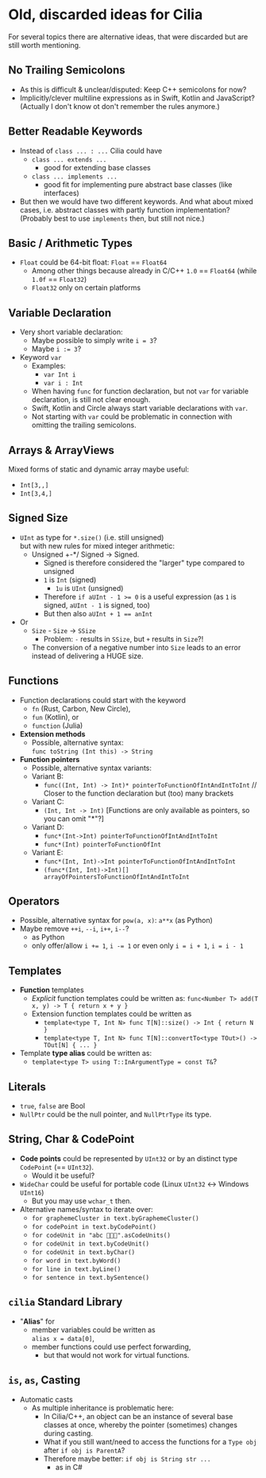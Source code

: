 # Old, discarded ideas for Cilia
For several topics there are alternative ideas, that were discarded but are still worth mentioning.


## No Trailing Semicolons
- As this is difficult & unclear/disputed: Keep C++ semicolons for now?
- Implicitly/clever multiline expressions as in Swift, Kotlin and JavaScript?  
  (Actually I don't know ot don't remember the rules anymore.)


## Better Readable Keywords
- Instead of `class ... : ...` Cilia could have
    - `class ... extends ...` 
       - good for extending base classes
    - `class ... implements ...`
       - good fit for implementing pure abstract base classes (like interfaces)
- But then we would have two different keywords. And what about mixed cases, i.e. abstract classes with partly function implementation? (Probably best to use `implements` then, but still not nice.)

## Basic / Arithmetic Types
- `Float` could be 64-bit float: `Float` == `Float64`
    - Among other things because already in C/C++ `1.0` == `Float64` (while `1.0f` == `Float32`)
    - `Float32` only on certain platforms


## Variable Declaration
- Very short variable declaration:
    - Maybe possible to simply write `i = 3`?
    - Maybe `i := 3`?
- Keyword `var`
    - Examples:
        - `var Int i`
        - `var i : Int`
    - When having `func` for function declaration, but not `var` for variable declaration, is still not clear enough.
    - Swift, Kotlin and Circle always start variable declarations with `var`.
    - Not starting with `var` could be problematic in connection with omitting the trailing semicolons.
  

## Arrays & ArrayViews
Mixed forms of static and dynamic array maybe useful:
- `Int[3,,]`
- `Int[3,4,]`


## Signed Size
- `UInt` as type for `*.size()` (i.e. still unsigned)  
  but with new rules for mixed integer arithmetic:
    - Unsigned +-*/ Signed -> Signed.
        - Signed is therefore considered the "larger" type compared to unsigned
        - `1` is `Int` (signed)
            - `1u` is `UInt` (unsigned)
        - Therefore `if aUInt - 1 >= 0` is a useful expression (as `1` is signed, `aUInt - 1` is signed, too)
        - But then also `aUInt + 1 == anInt`
- Or
    - `Size` - `Size` -> `SSize`
        - Problem: `-` results in `SSize`, but `+` results in `Size`?!
    - The conversion of a negative number into `Size` leads to an error instead of delivering a HUGE size.


## Functions
- Function declarations could start with the keyword
    - `fn` (Rust, Carbon, New Circle),
    - `fun` (Kotlin), or
    - `function` (Julia)
- **Extension methods**
    - Possible, alternative syntax:  
      `func toString (Int this) -> String` 
- **Function pointers**
    - Possible, alternative syntax variants:
    - Variant B:
        - `func((Int, Int) -> Int)* pointerToFunctionOfIntAndIntToInt`  // Closer to the function declaration but (too) many brackets
    - Variant C:
        - `(Int, Int -> Int)` [Functions are only available as pointers, so you can omit "*"?]
    - Variant D:
        - `func*(Int->Int) pointerToFunctionOfIntAndIntToInt`
        - `func*(Int) pointerToFunctionOfInt`
    - Variant E:
        - `func*(Int, Int)->Int pointerToFunctionOfIntAndIntToInt`
        - `(func*(Int, Int)->Int)[] arrayOfPointersToFunctionOfIntAndIntToInt`

          
## Operators
- Possible, alternative syntax for `pow(a, x)`:
  `a**x` (as Python)
- Maybe remove `++i`, `--i`, `i++`, `i--`?
    - as Python
    - only offer/allow `i += 1`, `i -= 1`
      or even only `i = i + 1`, `i = i - 1`


## Templates
- **Function** templates
    - _Explicit_ function templates could be written as:
      `func<Number T> add(T x, y) -> T { return x + y }`
    - Extension function templates could be written as  
        - `template<type T, Int N> func T[N]::size() -> Int { return N }`
        - `template<type T, Int N> func T[N]::convertTo<type TOut>() -> TOut[N] { ... }`
- Template **type alias** could be written as:
    - `template<type T> using T::InArgumentType = const T&`?


## Literals
- `true`, `false` are Bool
- `NullPtr` could be the null pointer, and `NullPtrType` its type.


## String, Char & CodePoint
- **Code points** could be represented by `UInt32` or by an distinct type `CodePoint` (== `UInt32`).
    - Would it be useful?
- `WideChar` could be useful for portable code (Linux `UInt32` <-> Windows `UInt16`)
    - But you may use `wchar_t` then.
- Alternative names/syntax to iterate over:
    - `for graphemeCluster in text.byGraphemeCluster()`
    - `for codePoint in text.byCodePoint()`
    - `for codeUnit in "abc 🥸👮🏻".asCodeUnits()`
    - `for codeUnit in text.byCodeUnit()`
    - `for codeUnit in text.byChar()`
    - `for word in text.byWord()`
    - `for line in text.byLine()`
    - `for sentence in text.bySentence()`
     

## `cilia` Standard Library
- "**Alias**" for 
    - member variables could be written as  
       `alias x = data[0]`,
    - member functions could use perfect forwarding,
        - but that would not work for virtual functions.


## `is`, `as`, Casting
- Automatic casts
    - As multiple inheritance is problematic here:
        - In Cilia/C++, an object can be an instance of several base classes at once, whereby the pointer (sometimes) changes during casting.
        - What if you still want/need to access the functions for a `Type obj` after `if obj is ParentA`?
        - Therefore maybe better: `if obj is String str ...`
            - as in C#
